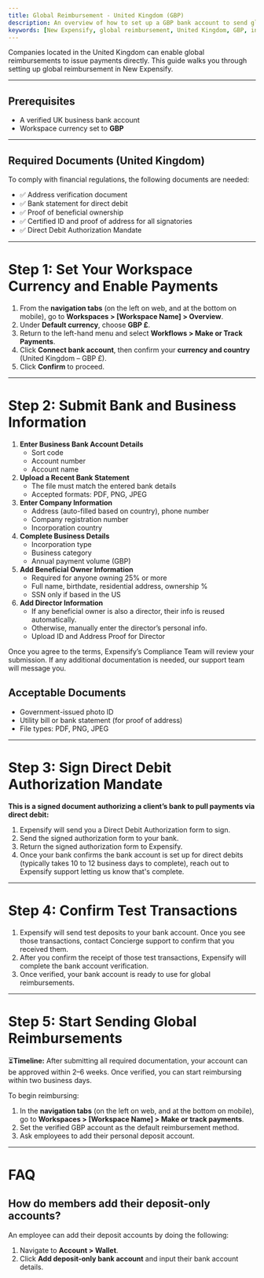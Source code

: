 ```yaml
---
title: Global Reimbursement - United Kingdom (GBP)
description: An overview of how to set up a GBP bank account to send global reimbursements.
keywords: [New Expensify, global reimbursement, United Kingdom, GBP, international payments]
---
```


<div id="new-expensify" markdown="1">

Companies located in the United Kingdom can enable global reimbursements to issue payments directly. This guide walks you through setting up global reimbursement in New Expensify.

---

## Prerequisites

* A verified UK business bank account
* Workspace currency set to **GBP**

---

## Required Documents (United Kingdom)

To comply with financial regulations, the following documents are needed:
* ✅ Address verification document
* ✅ Bank statement for direct debit
* ✅ Proof of beneficial ownership
* ✅ Certified ID and proof of address for all signatories
* ✅ Direct Debit Authorization Mandate

---

# Step 1: Set Your Workspace Currency and Enable Payments

1. From the **navigation tabs** (on the left on web, and at the bottom on mobile), go to **Workspaces > [Workspace Name] > Overview**.
2. Under **Default currency**, choose **GBP £**.
3. Return to the left-hand menu and select **Workflows > Make or Track Payments**.
4. Click **Connect bank account**, then confirm your **currency and country** (United Kingdom – GBP £).
5. Click **Confirm** to proceed.

---

# Step 2: Submit Bank and Business Information

1. **Enter Business Bank Account Details**
   * Sort code
   * Account number
   * Account name
2. **Upload a Recent Bank Statement**
   * The file must match the entered bank details
   * Accepted formats: PDF, PNG, JPEG
3. **Enter Company Information**
   * Address (auto-filled based on country), phone number
   * Company registration number
   * Incorporation country
4. **Complete Business Details**
   * Incorporation type
   * Business category
   * Annual payment volume (GBP)
5. **Add Beneficial Owner Information**
   * Required for anyone owning 25% or more
   * Full name, birthdate, residential address, ownership %
   * SSN only if based in the US
6. **Add Director Information**
   * If any beneficial owner is also a director, their info is reused automatically.
   * Otherwise, manually enter the director’s personal info.
   * Upload ID and Address Proof for Director

Once you agree to the terms, Expensify’s Compliance Team will review your submission. If any additional documentation is needed, our support team will message you.

## Acceptable Documents

* Government-issued photo ID
* Utility bill or bank statement (for proof of address)
* File types: PDF, PNG, JPEG

---

# Step 3: Sign Direct Debit Authorization Mandate

**This is a signed document authorizing a client’s bank to pull payments via direct debit:**

1. Expensify will send you a Direct Debit Authorization form to sign.
2. Send the signed authorization form to your bank.
3. Return the signed authorization form to Expensify.
4. Once your bank confirms the bank account is set up for direct debits (typically takes 10 to 12 business days to complete), reach out to Expensify support letting us know that's complete.

---

# Step 4: Confirm Test Transactions

1. Expensify will send test deposits to your bank account. Once you see those transactions, contact Concierge support to confirm that you received them.
2. After you confirm the receipt of those test transactions, Expensify will complete the bank account verification.
3. Once verified, your bank account is ready to use for global reimbursements.

---

# Step 5: Start Sending Global Reimbursements

⏳**Timeline:** After submitting all required documentation, your account can be approved within 2–6 weeks. Once verified, you can start reimbursing within two business days.

To begin reimbursing:

1. In the **navigation tabs** (on the left on web, and at the bottom on mobile), go to **Workspaces > [Workspace Name] > Make or track payments**.
2. Set the verified GBP account as the default reimbursement method.
3. Ask employees to add their personal deposit account.

---

# FAQ

## How do members add their deposit-only accounts?

An employee can add their deposit accounts by doing the following:

1. Navigate to **Account > Wallet**.
2. Click **Add deposit-only bank account** and input their bank account details.

</div>
